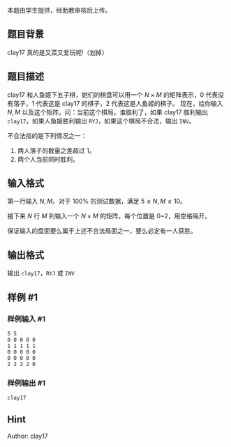 本题由学生提供，经助教审核后上传。

## 题目背景

clay17 真的是又菜又爱玩呢!（划掉）

## 题目描述

clay17 和人鱼姬下五子棋，她们的棋盘可以用一个 $N \times M$ 的矩阵表示，$0$ 代表没有落子，$1$ 代表这是 clay17 的棋子，$2$ 代表这是人鱼姬的棋子。
现在，给你输入 $N,M$ 以及这个矩阵，问：当前这个棋局，谁胜利了，如果 clay17 胜利输出 `clay17`，如果人鱼姬胜利输出 `RYJ`，如果这个棋局不合法，输出 `INV`。

不合法指的是下列情况之一：

1.	两人落子的数量之差超过 $1$。
2.	两个人当前同时胜利。

## 输入格式

第一行输入 $N,M$。对于 $100\%$ 的测试数据，满足 $5\le N,M \le 10$。

接下来 $N$ 行 $M$ 列输入一个 $N \times M$ 的矩阵，每个位置是 $0$~$2$，用空格隔开。

保证输入的盘面要么属于上述不合法局面之一，要么必定有一人获胜。

## 输出格式

输出 `clay17`，`RYJ` 或 `INV`

## 样例 #1

### 样例输入 #1


    5 5
    0 0 0 0 0
    1 1 1 1 1
    0 0 0 0 0
    0 0 0 0 0
    2 2 2 2 0


### 样例输出 #1


    clay17


## Hint

Author: clay17